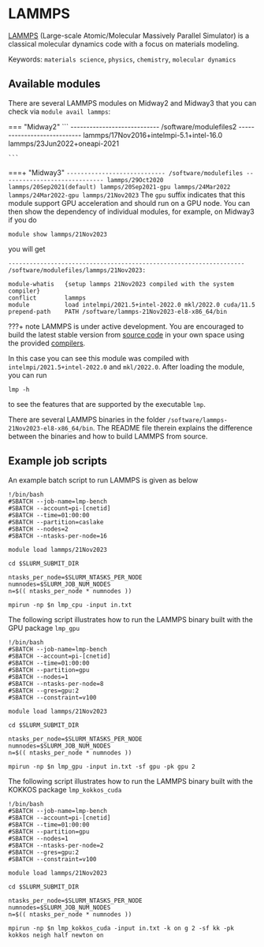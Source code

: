 # LAMMPS

[LAMMPS](http://lammps.sandia.gov/) (Large-scale Atomic/Molecular Massively Parallel Simulator) is a classical molecular dynamics code with a focus on materials modeling.

Keywords: `materials science`, `physics`, `chemistry`, `molecular dynamics`

## Available modules

There are several LAMMPS modules on Midway2 and Midway3 that you can check via `module avail lammps`:

=== "Midway2"
    ```
    ---------------------------- /software/modulefiles2 ----------------------------
    lammps/17Nov2016+intelmpi-5.1+intel-16.0
    lammps/23Jun2022+oneapi-2021  

    ```
===+ "Midway3"
    ```
    ---------------------------- /software/modulefiles -----------------------------
    lammps/29Oct2020 
    lammps/20Sep2021(default)
    lammps/20Sep2021-gpu
    lammps/24Mar2022
    lammps/24Mar2022-gpu
    lammps/21Nov2023
    ```
The `gpu` suffix indicates that this module support GPU acceleration and should run on a GPU node.
You can then show the dependency of individual modules, for example, on Midway3 if you do
```
module show lammps/21Nov2023
```
you will get
```
-------------------------------------------------------------------
/software/modulefiles/lammps/21Nov2023:

module-whatis   {setup lammps 21Nov2023 compiled with the system compiler}
conflict        lammps
module          load intelmpi/2021.5+intel-2022.0 mkl/2022.0 cuda/11.5
prepend-path    PATH /software/lammps-21Nov2023-el8-x86_64/bin

```
???+ note
    LAMMPS is under active development. You are encouraged to build the latest stable version from [source code](https://github.com/lammps/lammps) in your own space using the provided [compilers](../compilers.md).

In this case you can see this module was compiled with `intelmpi/2021.5+intel-2022.0` and `mkl/2022.0`. After loading the module, you can run
```
lmp -h
```
to see the features that are supported by the executable `lmp`.

There are several LAMMPS binaries in the folder `/software/lammps-21Nov2023-el8-x86_64/bin`. The README file therein explains the difference between the binaries and how to build LAMMPS from source.

## Example job scripts

An example batch script to run LAMMPS is given as below
```
!/bin/bash
#SBATCH --job-name=lmp-bench
#SBATCH --account=pi-[cnetid]
#SBATCH --time=01:00:00
#SBATCH --partition=caslake
#SBATCH --nodes=2
#SBATCH --ntasks-per-node=16

module load lammps/21Nov2023

cd $SLURM_SUBMIT_DIR

ntasks_per_node=$SLURM_NTASKS_PER_NODE
numnodes=$SLURM_JOB_NUM_NODES
n=$(( ntasks_per_node * numnodes ))

mpirun -np $n lmp_cpu -input in.txt
```

The following script illustrates how to run the LAMMPS binary built with the GPU package `lmp_gpu`

```
!/bin/bash
#SBATCH --job-name=lmp-bench
#SBATCH --account=pi-[cnetid]
#SBATCH --time=01:00:00
#SBATCH --partition=gpu
#SBATCH --nodes=1
#SBATCH --ntasks-per-node=8
#SBATCH --gres=gpu:2
#SBATCH --constraint=v100

module load lammps/21Nov2023

cd $SLURM_SUBMIT_DIR

ntasks_per_node=$SLURM_NTASKS_PER_NODE
numnodes=$SLURM_JOB_NUM_NODES
n=$(( ntasks_per_node * numnodes ))

mpirun -np $n lmp_gpu -input in.txt -sf gpu -pk gpu 2
```

The following script illustrates how to run the LAMMPS binary built with the KOKKOS package `lmp_kokkos_cuda`

```
!/bin/bash
#SBATCH --job-name=lmp-bench
#SBATCH --account=pi-[cnetid]
#SBATCH --time=01:00:00
#SBATCH --partition=gpu
#SBATCH --nodes=1
#SBATCH --ntasks-per-node=2
#SBATCH --gres=gpu:2
#SBATCH --constraint=v100

module load lammps/21Nov2023

cd $SLURM_SUBMIT_DIR

ntasks_per_node=$SLURM_NTASKS_PER_NODE
numnodes=$SLURM_JOB_NUM_NODES
n=$(( ntasks_per_node * numnodes ))

mpirun -np $n lmp_kokkos_cuda -input in.txt -k on g 2 -sf kk -pk kokkos neigh half newton on
```

<!---
## Quick Start

If you’re familiar with LAMMPS software, this section gives you quick steps of using LAMMPS, which has been
installed and optimized on the Midway cluster at RCC. LAMMPS is installed with RCC Module system. You can use either of the following commands to load it into the
shell environment:

```default
module load lammps
```

This module is built from the SVN source hosted at svn://svn.icms.temple.edu/lammps-ro/trunk, Version 30Sep14.
The SVN trunk provides the up-to-date code from LAMMPS developers. The optimiztion package “OPT” is compiled
along with this binary:

```default
module load lammps-plumed
```

This module is built from the TARBALL source hosted at [http://lammps.sandia.gov/download.html](http://lammps.sandia.gov/download.html), Version 5Sep14, which is the latest stable
distribution. There are two important features in this installation: (1) two packages USER-OMP and USER-INTEL were added for optimization;
(2) The offsite pakcage “USER-PLUMED” was added to provide free energy techniques.

After loading either of the two modules, you can run LAMMPS with the binary “lmp_intelmpi”. Although the two modules were compiled with different vesions of Intel MPI
libraries, the module system can automatically load the correct one. A typical SLURM script of running LAMMPS jobs is following:

```bash
#!/bin/sh

#SBATCH --job-name=lammps
#SBATCH --output=lammps-%j.out
#SBATCH --constraint=ib
#SBATCH --exclusive
#SBATCH --nodes=4

module load lammps
mpirun lmp_intelmpi < in.lj 
```

GPU support has been also patched in lammps-plumed module. Two packages, GPU and USER-CUDE were compiled with CUDA-4.2. The module is named with suffix
with suffix of “-cuda” for you to load or use them:

```default
module load lammps-plumed/5Sep14-cuda+intelmpi-5.0+intel-15.0
mpirun lmp_intelmpi-cuda -c on -sf cuda < in.lj
```

## Intro of LAMMPS

LAMMPS is a simulation software for particle systems. It is specially designed for molecular dynamics technique and large-scalse parallel
simulations. It is an open-source code and developed and maintained by Sandia National Liboratory (SNL). It has been widely used for studies
of methodology & algorithm developments and simulations of material science, chemistry, physics and biology.

For more information of LAMMPS, please visit its offical website: [http://http//lammps.sandia.gov/](http://http//lammps.sandia.gov/)

To gain more advice of using LAMMPS efficiently, please read its discussion section on “Acceleration” at: [http://lammps.sandia.gov/doc/Section_accelerate.html](http://lammps.sandia.gov/doc/Section_accelerate.html)

## Get Best Performance

The module lammps-plumed is installed with following packages:

ASPHERE BODY    CLASS2  COLLOID DIPOLE  FLD     GRANULAR        MANYBODY        KSPACE  MC      MISC    MOLECULE        REPLICA
RIGID   SHOCK   SRD     USER-CG-CMM     USER-EFF        USER-FEP        USER-LB USER-MISC       USER-MOLFILE    USER-OMP        USER-SPH
USER-PLUMED     USER-INTEL

To know more information about these packages, please read [http://lammps.sandia.gov/doc/Section_start.html#start_3](http://lammps.sandia.gov/doc/Section_start.html#start_3) If you need other packages
to be installed in this module, please contact [yuxing@uchicago.edu](mailto:yuxing@uchicago.edu)

The binaries of LAMMPS compiled here are aim to provide RCC users the optimized solutions. Therefore, three important packages are specially
discussed here: OPT, USER-OMP and USER-INTEL.

### **OPT**

Quote from LAMMPS website: “*The OPT package was developed by James Fischer (High Performance Technologies), David Richie, and Vincent Natoli
(Stone Ridge Technologies). It contains a handful of pair styles whose compute() methods were rewritten in C++ templated form to reduce the
overhead due to if tests and other conditional code.*”

To use OPT acceleration, you just need to put “-sf opt” in your job command:

```default
Ex: lmp_intelmpi -sf opt < lj.in
```

However, only part of pair-styles are optimized in this package.

### **USER-OMP**

The USER-OMP package was developed by Axel Kohlmeyer at Temple University. The purpose of package is to introduce the OpenMP/MPI hybrid
parallel scheme into LAMMPS to gain benefits from the state-of-art multicore processors. Therefore, the parallel jobs are run in the
combination of **SMP threads** x **MPI tasks**.

For example, if you request the resource of 64 cores (4 nodes) on Sandyb partition through SLURM systems, you can choose different
combination (16x4, 8x8, 4x16, et al) to receive the optimal performace. To do this, please set the following options correctly. For example,
if I want to run 8 MPI tasks total, and each of them allocate 8 threads, which means one MPI task per Sandy-Bridge processor:

```default
--nnodes=4           // allocate 4 nodes total
--ntasks-per-node=2  // execute 2 MPI tasks per node (1 per processor)
--cpus-per-task=8    // allocate 8 openmp threads per MPI task
```

You can also set environment variable OMP_NUM_THREADS=8 for this. (Not neccessary)

Besides, you need to also turn on the OMP suffix in job command:

```default
Ex: lmp_intelmpi -sf omp < lj.in
```

At the beginning of the LAMMPS in-script (i.e., lj.in in this example), you need to also specify the loading of pacakge by:

```default
package omp $N
```

$N is the number of OMP threads, which equals to 8 in this example.

Unfortunately we didn’t a boost of speed on this hybrid code. For most of the cases, OMP_NUM_THREADS=1 gives the best performance,
which means hybrid isn’t actually used. **However, the USER-OMP pacakge did optimize lots of the codes, from different force calculations to
integrations, which results a significant acceleration although OMP_NUM_THREADS=1 is used.**

### **USER-INTEL**

This is a very new package that was developed by Intel technicians. The purpose of this pacakages is to implement the MIC support into
LAMMPS. However, without having a MIC card, the code can be also accelerated a lot on CPU-only clusters, because the codes were rewritten to
support the INTEL AVX vectoring tenchnique. USER-INTEL also provides a large number of optimized codes for LAMMPS functions.

To use OPT acceleration, you just need to put “-sf opt” in your job command:

```default
Ex: lmp_intelmpi -sf intel < lj.in
```

At the beginning of the LAMMPS in-script (i.e., lj.in in this example), you need to also specify the loading of pacakge by:

```default
package intel
```

--->